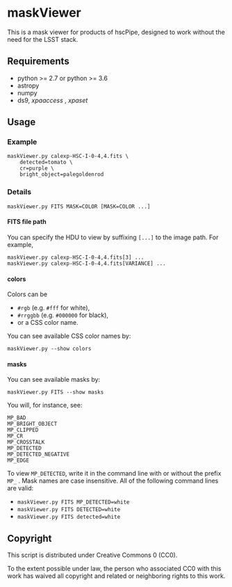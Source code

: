 maskViewer
============================================================

This is a mask viewer for products of hscPipe,
designed to work without the need for the LSST stack.

Requirements
------------------------------------------------------------

  * python >= 2.7 or python >= 3.6
  * astropy
  * numpy
  * ds9, *xpaaccess* , *xpaset*

Usage
------------------------------------------------------------

### Example

    maskViewer.py calexp-HSC-I-0-4,4.fits \
        detected=tomato \
        cr=purple \
        bright_object=palegoldenrod

### Details

    maskViewer.py FITS MASK=COLOR [MASK=COLOR ...]

#### FITS file path

You can specify the HDU to view by suffixing `[...]` to the image path.
For example,

    maskViewer.py calexp-HSC-I-0-4,4.fits[3] ...
    maskViewer.py calexp-HSC-I-0-4,4.fits[VARIANCE] ...

#### colors

Colors can be

   * `#rgb` (e.g. `#fff` for white),
   * `#rrggbb` (e.g. `#000000` for black),
   * or a CSS color name.

You can see available CSS color names by:

    maskViewer.py --show colors

#### masks

You can see available masks by:

    maskViewer.py FITS --show masks

You will, for instance, see:

    MP_BAD
    MP_BRIGHT_OBJECT
    MP_CLIPPED
    MP_CR
    MP_CROSSTALK
    MP_DETECTED
    MP_DETECTED_NEGATIVE
    MP_EDGE

To view `MP_DETECTED`, write it in the command line
with or without the prefix `MP_` . Mask names are
case insensitive. All of the following command lines
are valid:

  * `maskViewer.py FITS MP_DETECTED=white`
  * `maskViewer.py FITS DETECTED=white`
  * `maskViewer.py FITS detected=white`

Copyright
------------------------------------------------------------

This script is distributed under Creative Commons 0 (CC0).

To the extent possible under law, the person who associated CC0
with this work has waived all copyright and related or neighboring
rights to this work.
